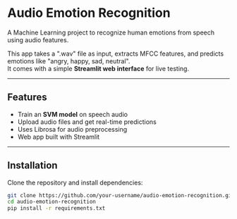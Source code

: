# Audio Emotion Recognition

A Machine Learning project to recognize human emotions from speech using audio features.

This app takes a ".wav" file as input, extracts MFCC features, and predicts emotions like "angry, happy, sad, neutral".  
It comes with a simple **Streamlit web interface** for live testing.

---

## Features
- Train an **SVM model** on speech audio
- Upload audio files and get real-time predictions
- Uses Librosa for audio preprocessing
- Web app built with Streamlit

---


## Installation

Clone the repository and install dependencies:

```bash
git clone https://github.com/your-username/audio-emotion-recognition.git
cd audio-emotion-recognition
pip install -r requirements.txt

